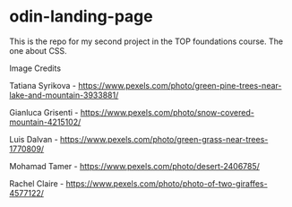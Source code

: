 # odin-landing-page
This is the repo for my second project in the TOP foundations course. The one about CSS.

Image Credits

Tatiana Syrikova - https://www.pexels.com/photo/green-pine-trees-near-lake-and-mountain-3933881/

Gianluca Grisenti - https://www.pexels.com/photo/snow-covered-mountain-4215102/

Luis Dalvan - https://www.pexels.com/photo/green-grass-near-trees-1770809/

Mohamad Tamer - https://www.pexels.com/photo/desert-2406785/

Rachel Claire - https://www.pexels.com/photo/photo-of-two-giraffes-4577122/